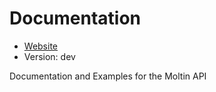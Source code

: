 # Documentation

* [Website](http://docs/molt.in)
* Version: dev

Documentation and Examples for the Moltin API
